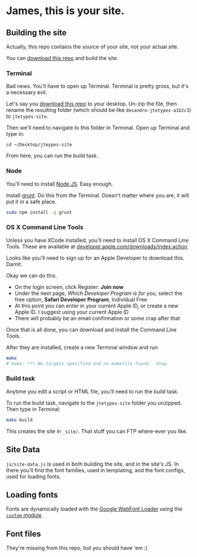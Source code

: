 # James, this is your site.

## Building the site

Actually, this repo contains the source of your site, not your actual site.

You can [download this repo](https://github.com/desandro/jtetypes/downloads) and build the site.

### Terminal

Bad news. You'll have to open up Terminal. Terminal is pretty gross, but it's a necessary evil.

Let's say you [download this repo](https://github.com/desandro/jtetypes/downloads) to your desktop. Un-zip the file, then rename the resulting folder (which should be like `desandro-jtetypes-a1b2c3`) to `jtetypes-site`.

Then we'll need to navigate to this folder in Terminal. Open up Terminal and type in:

```
cd ~/Desktop/jteypes-site
```

From here, you can run the build task.

### Node

You'll need to install [Node JS](http://nodejs.org/). Easy enough.

Install [grunt](https://github.com/cowboy/grunt). Do this from the Terminal. Doesn't matter where you are, it will put it in a safe place.

``` bash
sudo npm install -g grunt
```

### OS X Command Line Tools

Unless you have XCode installed, you'll need to install OS X Command Line Tools. These are available at [developer.apple.com/downloads/index.action](https://developer.apple.com/downloads/index.action).

Looks like you'll need to sign up for an Apple Developer to download this. Darnit.

Okay we can do this.

+ On the login screen, click Register: **Join now**
+ Under the next page, _Which Developer Program is for you_, select the free option, **Safari Developer Program**, Individual Free
+ At this point you can enter in your current Apple ID, or create a new Apple ID. I suggest using your current Apple ID
+ There will probably be an email confirmation or some crap after that

Once that is all done, you can download and install the Command Line Tools.

After they are installed, create a new Terminal window and run

``` bash
make
# make: *** No targets specified and no makefile found.  Stop.
```

### Build task

Anytime you edit a script or HTML file, you'll need to run the build task.

To run the build task, navigate to the `jtetypes-site` folder you unzipped. Then type in Terminal:

``` bash
make build
```

This creates the site in `_site/`. That stuff you can FTP where-ever you like.

## Site Data

`js/site-data.js` is used in both building the site, and in the site's JS. In there you'll find the font families, used in templating, and the font configs, used for loading fonts.

## Loading fonts

Fonts are dynamically loaded with the [Google WebFont Loader](https://developers.google.com/webfonts/docs/webfont_loader) using the [`custom` module](https://developers.google.com/webfonts/docs/webfont_loader#Specifying).

## Font files

They're missing from this repo, but you should have 'em :)
